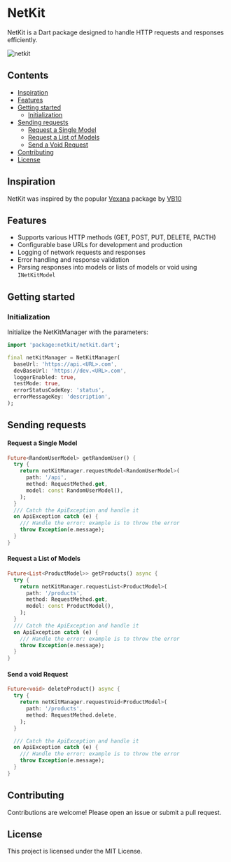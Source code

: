 # NetKit
NetKit is a Dart package designed to handle HTTP requests and responses efficiently.

![netkit](https://github.com/user-attachments/assets/eb34c4cf-80d5-43aa-823d-7f578f90663b)

## **Contents**

- [Inspiration](#inspiration)
- [Features](#features)
- [Getting started](#getting-started)
  - [Initialization](#initialization)
- [Sending requests](#sending-requests)
  - [Request a Single Model](#request-a-single-model)
  - [Request a List of Models](#request-a-list-of-models)
  - [Send a Void Request](#send-a-void-request) 
- [Contributing](#contributing)
- [License](#license)

## **Inspiration**

NetKit was inspired by the popular [Vexana](https://pub.dev/packages/vexana) package
by [VB10](https://github.com/VB10)

## **Features**

- Supports various HTTP methods (GET, POST, PUT, DELETE, PACTH)
- Configurable base URLs for development and production
- Logging of network requests and responses
- Error handling and response validation
- Parsing responses into models or lists of models or void using `INetKitModel`

## Getting started

### **Initialization**

Initialize the NetKitManager with the parameters:

```dart
import 'package:netkit/netkit.dart';

final netKitManager = NetKitManager(
  baseUrl: 'https://api.<URL>.com',
  devBaseUrl: 'https://dev.<URL>.com',
  loggerEnabled: true,
  testMode: true,
  errorStatusCodeKey: 'status',
  errorMessageKey: 'description',
);
```

## **Sending requests**

#### **Request a Single Model**

```dart
Future<RandomUserModel> getRandomUser() {
  try {
    return netKitManager.requestModel<RandomUserModel>(
      path: '/api',
      method: RequestMethod.get,
      model: const RandomUserModel(),
    );
  }
  /// Catch the ApiException and handle it
  on ApiException catch (e) {
    /// Handle the error: example is to throw the error
    throw Exception(e.message);
  }
}
```

#### **Request a List of Models**

```dart
Future<List<ProductModel>> getProducts() async {
  try {
    return netKitManager.requestList<ProductModel>(
      path: '/products',
      method: RequestMethod.get,
      model: const ProductModel(),
    );
  }
  /// Catch the ApiException and handle it
  on ApiException catch (e) {
    /// Handle the error: example is to throw the error
    throw Exception(e.message);
  }
}
```

#### **Send a void Request**

```dart
Future<void> deleteProduct() async {
  try {
    return netKitManager.requestVoid<ProductModel>(
      path: '/products',
      method: RequestMethod.delete,
    );
  }

  /// Catch the ApiException and handle it
  on ApiException catch (e) {
    /// Handle the error: example is to throw the error
    throw Exception(e.message);
  }
}
```

## Contributing

Contributions are welcome! Please open an issue or submit a pull request.

## License

This project is licensed under the MIT License.
  
